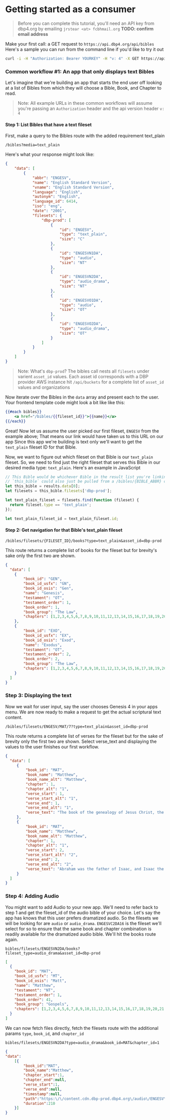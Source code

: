 # Getting started as a consumer
 
> Before you can complete this tutorial, you'll need an API key from dbp4.org by emailing `jrstear <at> fcbhmail.org` **TODO: confirm email address**
 
Make your first call: a GET request to `https://api.dbp4.org/api/bibles`
Here's a sample you can run from the command line if you'd like to try it out

```bash
curl -i -H "Authorization: Bearer YOURKEY" -H "v: 4" -X GET https://api.dbp.test/bibles/
```

### Common workflow #1: An app that only displays text Bibles

Let's imagine that we're building an app that starts the end user off looking 
at a list of Bibles from which they will choose a Bible, Book, and Chapter to 
read.

> Note: All example URLs in these common workflows will assume you're passing 
an `Authorization` header and the api version header `v: 4`

#### Step 1: List Bibles that have a text fileset

First, make a query to the Bibles route with the added requirement text_plain

`/bibles?media=text_plain`

Here's what your response might look like:

```json
{
    "data": [
        {
            "abbr": "ENGESV",
            "name": "English Standard Version",
            "vname": "English Standard Version",
            "language": "English",
            "autonym": "English",
            "language_id": 6414,
            "iso": "eng",
            "date": "2001",
            "filesets": {
                "dbp-prod": [
                    {
                        "id": "ENGESV",
                        "type": "text_plain",
                        "size": "C"
                    },
                    {
                        "id": "ENGESVN1DA",
                        "type": "audio",
                        "size": "NT"
                    },
                    {
                        "id": "ENGESVN2DA",
                        "type": "audio_drama",
                        "size": "NT"
                    },
                    {
                        "id": "ENGESVO1DA",
                        "type": "audio",
                        "size": "OT"
                    },
                    {
                        "id": "ENGESVO2DA",
                        "type": "audio_drama",
                        "size": "OT"
                    }
                ]
            }
        }
    ]
}
```

> Note: What's `dbp-prod`? The bibles call nests all `filesets` under varient 
`asset_id` values. Each asset id corresponds with a DBP provider AWS instance
hit `/api/buckets` for a complete list of `asset_id` values and organizations


Now iterate over the Bibles in the `data` array and present each to the user.
Your frontend template code might look a bit like like this:

```handlebars
{{#each bibles}}
    <a href="/bibles/{{fileset_id}}">{{name}}</a>
{{/each}}
```

Great! Now let us assume the user picked our first fileset, `ENGESV` from the 
example above; That means our link would have taken us to this URL on our app
Since this app we're building is text only we'll want to get the `text_plain` 
fileset ID for that Bible.

Now, we want to figure out which fileset on that Bible is our `text_plain` fileset.
So, we need to find just the right fileset that serves this Bible in our desired media 
type: `text_plain`. Here's an example in JavaScript

```javascript
// This Bible would be whichever Bible in the result list you're linking to at the moment;
// `this_bible` could also just be pulled from a /bibles/{BIBLE_ABBR} call
let this_bible = results.data[0];
let filesets = this_bible.filesets['dbp-prod'];

let text_plain_fileset = filesets.find(function (fileset) {
  return fileset.type == 'text_plain';
});

let text_plain_fileset_id = text_plain_fileset.id;
```

#### Step 2: Get navigation for that Bible's text_plain fileset


`/bibles/filesets/{FILESET_ID}/books?type=text_plain&asset_id=dbp-prod`

This route returns a complete list of books for the fileset but for brevity's
sake only the first two are shown.

```json
{
  "data": [
    {
        "book_id": "GEN",
        "book_id_usfx": "GN",
        "book_id_osis": "Gen",
        "name": "Genesis",
        "testament": "OT",
        "testament_order": 1,
        "book_order": 1,
        "book_group": "The Law",
        "chapters": [1,2,3,4,5,6,7,8,9,10,11,12,13,14,15,16,17,18,19,20,21,22,23,24,25,26,27,28,29,30,31,32,33,34,35,36,37,38,39,40,41,42,43,44,45,46,47,48,49,50]
    },
    {
        "book_id": "EXO",
        "book_id_usfx": "EX",
        "book_id_osis": "Exod",
        "name": "Exodus",
        "testament": "OT",
        "testament_order": 2,
        "book_order": 2,
        "book_group": "The Law",
        "chapters": [1,2,3,4,5,6,7,8,9,10,11,12,13,14,15,16,17,18,19,20,21,22,23,24,25,26,27,28,29,30,31,32,33,34,35,36,37,38,39,40]
    }
  ]
}

```

### Step 3: Displaying the text

Now we wait for user input, say the user chooses Genesis 4 in your apps menu.
We are now ready to make a request to get the actual scriptural text content.

`/bibles/filesets/ENGESV/MAT/7?type=text_plain&asset_id=dbp-prod`

This route returns a complete list of verses for the fileset but for the sake
of brevity only the first two are shown. Select verse_text and displaying the
values to the user finishes our first workflow.

```json
{
  "data": [
     {
         "book_id": "MAT",
         "book_name": "Matthew",
         "book_name_alt": "Matthew",
         "chapter": 1,
         "chapter_alt": "1",
         "verse_start": 1,
         "verse_start_alt": "1",
         "verse_end": 1,
         "verse_end_alt": "1",
         "verse_text": "The book of the genealogy of Jesus Christ, the son of David, the son of Abraham."
     },
     {
         "book_id": "MAT",
         "book_name": "Matthew",
         "book_name_alt": "Matthew",
         "chapter": 1,
         "chapter_alt": "1",
         "verse_start": 2,
         "verse_start_alt": "2",
         "verse_end": 2,
         "verse_end_alt": "2",
         "verse_text": "Abraham was the father of Isaac, and Isaac the father of Jacob, and Jacob the father of Judah and his brothers,"
     }
  ]
}
```

### Step 4: Adding Audio

You might want to add Audio to your new app. We'll need to refer back to step
1 and get the fileset_id of the audio bible of your choice. Let's say the app
has knows that this user prefers dramatized audio. So the filesets we will be
looking for are `audio` or `audio_drama`. `ENGESVC2DA16` is the fileset we'll
select for so to ensure that the same book and chapter combination is readily 
available for the dramatized audio bible. We'll hit the books route again.

`bibles/filesets/ENGESVN2DA/books?fileset_type=audio_drama&asset_id=dbp-prod`

```json
[
  {
    "book_id": "MAT",
    "book_id_usfx": "MT",
    "book_id_osis": "Matt",
    "name": "Matthew",
    "testament": "NT",
    "testament_order": 1,
    "book_order": 41,
    "book_group": "Gospels",
    "chapters": [1,2,3,4,5,6,7,8,9,10,11,12,13,14,15,16,17,18,19,20,21,22,23,24,25,26,27,28]
  }
]
```

We can now fetch files directly, fetch the filesets route with the additional
params `type`, `book_id`, and `chapter_id`

`bibles/filesets/ENGESVN2DA?type=audio_drama&book_id=MAT&chapter_id=1`

```json
{
"data":
    [{
        "book_id":"MAT",
        "book_name":"Matthew",
        "chapter_start":1,
        "chapter_end":null,
        "verse_start":1,
        "verse_end":null,
        "timestamp":null,
        "path":"https:\/\/content.cdn.dbp-prod.dbp4.org\/audio\/ENGESV\/ENGESVN2DA\/B01___01_Matthew_____ENGESVN2DA.mp3?x-amz-transaction=0000001&Expires=1552418215",
        "duration":210
	}]
}
```

